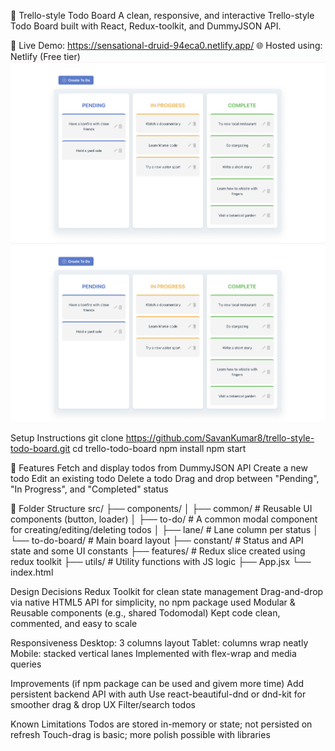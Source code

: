 📝 Trello-style Todo Board
A clean, responsive, and interactive Trello-style Todo Board built with React, Redux-toolkit, and DummyJSON API.

🔗 Live Demo: https://sensational-druid-94eca0.netlify.app/
🌐 Hosted using: Netlify (Free tier)
![App Preview Desktop](./preview/desktop.png)
![App Preview Mobile](./preview/desktop.png)


Setup Instructions
git clone https://github.com/SavanKumar8/trello-style-todo-board.git
cd trello-todo-board
npm install
npm start

🚀 Features
Fetch and display todos from DummyJSON API
Create a new todo
Edit an existing todo
Delete a todo
Drag and drop between "Pending", "In Progress", and "Completed" status

📂 Folder Structure
src/
├── components/
│ ├── common/ # Reusable UI components (button, loader)
│ ├── to-do/ # A common modal component for creating/editing/deleting todos
│ ├── lane/ # Lane column per status
│ └── to-do-board/ # Main board layout
├── constant/ # Status and API state and some UI constants
├── features/ # Redux slice created using redux toolkit
├── utils/ # Utility functions with JS logic
├── App.jsx
└── index.html

Design Decisions
Redux Toolkit for clean state management
Drag-and-drop via native HTML5 API for simplicity, no npm package used
Modular & Reusable components (e.g., shared Todomodal)
Kept code clean, commented, and easy to scale

Responsiveness
Desktop: 3 columns layout
Tablet: columns wrap neatly
Mobile: stacked vertical lanes
Implemented with flex-wrap and media queries

Improvements (if npm package can be used and givem more time)
Add persistent backend API with auth
Use react-beautiful-dnd or dnd-kit for smoother drag & drop UX
Filter/search todos

Known Limitations
Todos are stored in-memory or state; not persisted on refresh
Touch-drag is basic; more polish possible with libraries

